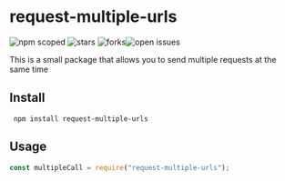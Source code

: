 # request-multiple-urls

![npm scoped](https://img.shields.io/badge/URL-Hello-orange) ![stars](https://img.shields.io/github/stars/Nazehs/request-multiple-urls) ![forks](https://img.shields.io/github/forks/Nazehs/request-multiple-urls)![open issues](https://img.shields.io/github/issues/Nazehs/request-multiple-urls)

This is a small package that allows you to send multiple requests at the same time

## Install

```
 npm install request-multiple-urls

```

## Usage

```js
const multipleCall = require("request-multiple-urls");
```
